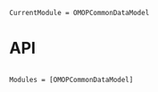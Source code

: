 ```@meta
CurrentModule = OMOPCommonDataModel
```

# API

```@index
```

```@autodocs
Modules = [OMOPCommonDataModel]
```
